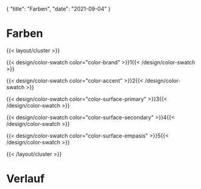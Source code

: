 {
    "title": "Farben",
    "date": "2021-09-04"
}

# Farben

{{< layout/cluster >}}

{{< design/color-swatch color="color-brand" >}}1{{< /design/color-swatch >}}

{{< design/color-swatch color="color-accent" >}}2{{< /design/color-swatch >}}

{{< design/color-swatch color="color-surface-primary" >}}3{{< /design/color-swatch >}}

{{< design/color-swatch color="color-surface-secondary" >}}4{{< /design/color-swatch >}}

{{< design/color-swatch color="color-surface-empasis" >}}5{{< /design/color-swatch >}}

{{< /layout/cluster >}}

# Verlauf
